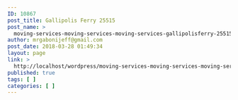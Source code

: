 ```yaml
---
ID: 10867
post_title: Gallipolis Ferry 25515
post_name: >
  moving-services-moving-services-moving-services-gallipolisferry-25515
author: mrgabonijeff@gmail.com
post_date: 2018-03-28 01:49:34
layout: page
link: >
  http://localhost/wordpress/moving-services-moving-services-moving-services-gallipolisferry-25515/
published: true
tags: [ ]
categories: [ ]
---
```

